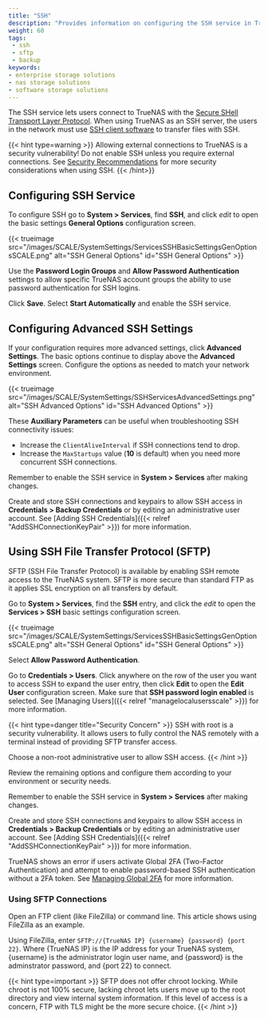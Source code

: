 ```yaml
---
title: "SSH"
description: "Provides information on configuring the SSH service in TrueNAS and using an SFTP connection."
weight: 60
tags:
 - ssh
 - sftp
 - backup
keywords:
- enterprise storage solutions
- nas storage solutions
- software storage solutions
---
```


The SSH service lets users connect to TrueNAS with the [Secure SHell Transport Layer Protocol](https://tools.ietf.org/html/rfc4253).
When using TrueNAS as an SSH server, the users in the network must use [SSH client software](https://www.bing.com/search?q=SSH%20client%20software) to transfer files with SSH.

{{< hint type=warning >}}
Allowing external connections to TrueNAS is a security vulnerability!
Do not enable SSH unless you require external connections.
See [Security Recommendations](https://www.truenas.com/docs/solutions/optimizations/security/) for more security considerations when using SSH.
{{< /hint>}}

## Configuring SSH Service

To configure SSH go to **System > Services**, find **SSH**, and click <i class="material-icons" aria-hidden="true" title="Configure">edit</i> to open the basic settings **General Options** configuration screen.

{{< trueimage src="/images/SCALE/SystemSettings/ServicesSSHBasicSettingsGenOptionsSCALE.png" alt="SSH General Options" id="SSH General Options" >}}

Use the **Password Login Groups** and **Allow Password Authentication** settings to allow specific TrueNAS account groups the ability to use password authentication for SSH logins.

Click **Save**. Select **Start Automatically** and enable the SSH service.

## Configuring Advanced SSH Settings
If your configuration requires more advanced settings, click **Advanced Settings**.
The basic options continue to display above the **Advanced Settings** screen.
Configure the options as needed to match your network environment.

{{< trueimage src="/images/SCALE/SystemSettings/SSHServicesAdvancedSettings.png" alt="SSH Advanced Options" id="SSH Advanced Options" >}}

These **Auxiliary Parameters** can be useful when troubleshooting SSH connectivity issues:

* Increase the `ClientAliveInterval` if SSH connections tend to drop.
* Increase the `MaxStartups` value (**10** is default) when you need more concurrent SSH connections.

Remember to enable the SSH service in **System > Services** after making changes.

Create and store SSH connections and keypairs to allow SSH access in **Credentials > Backup Credentials** or by editing an administrative user account. See [Adding SSH Credentials]({{< relref "AddSSHConnectionKeyPair" >}}) for more information.

## Using SSH File Transfer Protocol (SFTP)

SFTP (SSH File Transfer Protocol) is available by enabling SSH remote access to the TrueNAS system.
SFTP is more secure than standard FTP as it applies SSL encryption on all transfers by default.

Go to **System > Services**, find the **SSH** entry, and click the <i class="material-icons" aria-hidden="true" title="Configure">edit</i> to open the **Services > SSH** basic settings configuration screen.

{{< trueimage src="/images/SCALE/SystemSettings/ServicesSSHBasicSettingsGenOptionsSCALE.png" alt="SSH General Options" id="SSH General Options" >}}

Select **Allow Password Authentication**.

Go to **Credentials > Users**. Click anywhere on the row of the user you want to access SSH to expand the user entry, then click **Edit** to open the **Edit User** configuration screen. Make sure that **SSH password login enabled** is selected. See [Managing Users]({{< relref "managelocalusersscale" >}}) for more information.

{{< hint type=danger title="Security Concern" >}}
SSH with root is a security vulnerability. It allows users to fully control the NAS remotely with a terminal instead of providing SFTP transfer access.

Choose a non-root administrative user to allow SSH access.
{{< /hint >}}

Review the remaining options and configure them according to your environment or security needs.

Remember to enable the SSH service in **System > Services** after making changes.

Create and store SSH connections and keypairs to allow SSH access in **Credentials > Backup Credentials** or by editing an administrative user account. See [Adding SSH Credentials]({{< relref "AddSSHConnectionKeyPair" >}}) for more information.

TrueNAS shows an error if users activate Global 2FA (Two-Factor Authentication) and attempt to enable password-based SSH authentication without a 2FA token. See [Managing Global 2FA](https://www.truenas.com/docs/SCALETutorials/systemsettings/advanced/manageglobal2fascale/) for more information.

### Using SFTP Connections

Open an FTP client (like FileZilla) or command line.
This article shows using FileZilla as an example.

Using FileZilla, enter `SFTP://{TrueNAS IP} {username} {password} {port 22}`. Where {TrueNAS IP} is the IP address for your TrueNAS system, {username} is the administrator login user name, and {password} is the adminstrator password, and {port 22} to connect.

{{< hint type=important >}}
SFTP does not offer chroot locking.
While chroot is not 100% secure, lacking chroot lets users move up to the root directory and view internal system information.
If this level of access is a concern, FTP with TLS might be the more secure choice.
{{< /hint >}}
